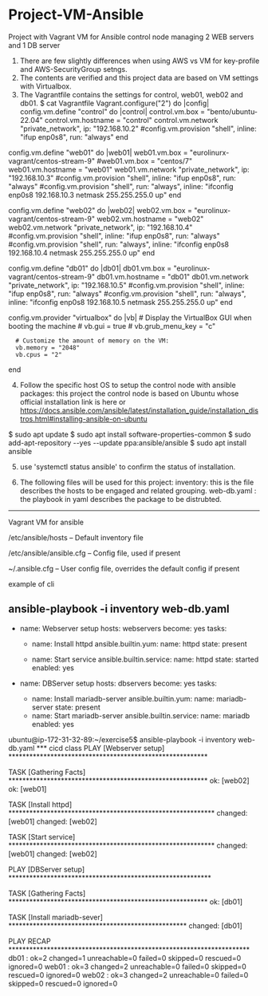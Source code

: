 # Project-VM-Ansible
Project with Vagrant VM for Ansible control node managing 2 WEB servers and 1 DB server

1. There are few slightly differences when using AWS vs VM for key-profile and AWS-SecurityGroup setngs. 
2. The contents are verified and this project data are based on VM settings with Virtualbox.
3. The Vagrantfile contains the settings for control, web01, web02 and db01.
$ cat Vagrantfile
Vagrant.configure("2") do |config|
  config.vm.define "control" do |control|
        control.vm.box = "bento/ubuntu-22.04"
        control.vm.hostname = "control"
        control.vm.network "private_network", ip: "192.168.10.2"
        #config.vm.provision "shell", inline: "ifup enp0s8", run: "always"
  end

  config.vm.define "web01" do |web01|
        web01.vm.box = "eurolinurx-vagrant/centos-stream-9"
        #web01.vm.box = "centos/7"
        web01.vm.hostname = "web01"
        web01.vm.network "private_network", ip: "192.168.10.3"
        #config.vm.provision "shell", inline: "ifup enp0s8", run: "always"
        #config.vm.provision "shell", run: "always", inline: "ifconfig enp0s8 192.168.10.3 netmask  255.255.255.0 up"
  end

  config.vm.define "web02" do |web02|
        web02.vm.box = "eurolinux-vagrant/centos-stream-9"
        web02.vm.hostname = "web02"
        web02.vm.network "private_network", ip: "192.168.10.4"
        #config.vm.provision "shell", inline: "ifup enp0s8", run: "always"
        #config.vm.provision "shell", run: "always", inline: "ifconfig enp0s8 192.168.10.4 netmask  255.255.255.0 up"
  end

  config.vm.define "db01" do |db01|
        db01.vm.box = "eurolinux-vagrant/centos-stream-9"
        db01.vm.hostname = "db01"
        db01.vm.network "private_network", ip: "192.168.10.5"
        #config.vm.provision "shell", inline: "ifup enp0s8", run: "always"
        #config.vm.provision "shell", run: "always", inline: "ifconfig enp0s8 192.168.10.5 netmask  255.255.255.0 up"
  end

  config.vm.provider "virtualbox" do |vb|
      # Display the VirtualBox GUI when booting the machine
      # vb.gui = true
      # vb.grub_menu_key = "c"

      # Customize the amount of memory on the VM:
      vb.memory = "2048"
      vb.cpus = "2"
  end

4. Follow the specific host OS to setup the control node with ansible packages: this project the control node is based on Ubuntu whose official installation link is here or https://docs.ansible.com/ansible/latest/installation_guide/installation_distros.html#installing-ansible-on-ubuntu

$ sudo apt update
$ sudo apt install software-properties-common
$ sudo add-apt-repository --yes --update ppa:ansible/ansible
$ sudo apt install ansible

5. use 'systemctl status ansible' to confirm the status of installation.


6. The following files will be used for this project: 
inventory: this is the file describes the hosts to be engaged and related grouping. 
web-db.yaml : the playbook in yaml describes the package to be distrubted.

***
Vagrant VM for ansible

/etc/ansible/hosts – Default inventory file

/etc/ansible/ansible.cfg – Config file, used if present

~/.ansible.cfg – User config file, overrides the default config if present


example of cli

ansible-playbook -i inventory web-db.yaml
---
- name: Webserver setup
  hosts: webservers
  become: yes
  tasks:
    - name: Install httpd
      ansible.builtin.yum:
        name: httpd
        state: present

    - name: Start service
      ansible.builtin.service:
        name: httpd
        state: started
        enabled: yes

- name: DBServer setup
  hosts: dbservers
  become: yes
  tasks:
    - name: Install mariadb-server
      ansible.builtin.yum:
        name: mariadb-server
        state: present
    - name: Start mariadb-server
      ansible.builtin.service:
        name: mariadb
        enabled: yes

ubuntu@ip-172-31-32-89:~/exercise5$ ansible-playbook -i inventory web-db.yaml
*** cicd class
PLAY [Webserver setup] *********************************************************

TASK [Gathering Facts] *********************************************************
ok: [web02]
ok: [web01]

TASK [Install httpd] ***********************************************************
changed: [web01]
changed: [web02]

TASK [Start service] ***********************************************************
changed: [web01]
changed: [web02]

PLAY [DBServer setup] **********************************************************

TASK [Gathering Facts] *********************************************************
ok: [db01]

TASK [Install mariadb-sever] ***************************************************
changed: [db01]

PLAY RECAP *********************************************************************
db01                       : ok=2    changed=1    unreachable=0    failed=0    skipped=0    rescued=0    ignored=0
web01                      : ok=3    changed=2    unreachable=0    failed=0    skipped=0    rescued=0    ignored=0
web02                      : ok=3    changed=2    unreachable=0    failed=0    skipped=0    rescued=0    ignored=0


